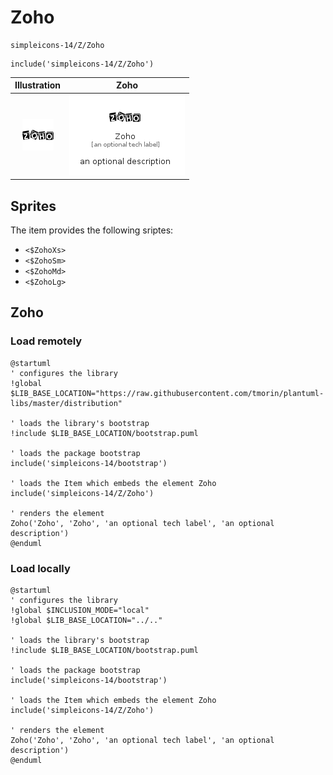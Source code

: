 # Zoho


```text
simpleicons-14/Z/Zoho
```

```text
include('simpleicons-14/Z/Zoho')
```



| Illustration | Zoho |
| :---: | :---: |
| ![illustration for Illustration](../../simpleicons-14/Z/Zoho.png) | ![illustration for Zoho](../../simpleicons-14/Z/Zoho.Local.png) |



## Sprites
The item provides the following sriptes:

- `<$ZohoXs>`
- `<$ZohoSm>`
- `<$ZohoMd>`
- `<$ZohoLg>`





## Zoho

### Load remotely
```plantuml
@startuml
' configures the library
!global $LIB_BASE_LOCATION="https://raw.githubusercontent.com/tmorin/plantuml-libs/master/distribution"

' loads the library's bootstrap
!include $LIB_BASE_LOCATION/bootstrap.puml

' loads the package bootstrap
include('simpleicons-14/bootstrap')

' loads the Item which embeds the element Zoho
include('simpleicons-14/Z/Zoho')

' renders the element
Zoho('Zoho', 'Zoho', 'an optional tech label', 'an optional description')
@enduml
```

### Load locally
```plantuml
@startuml
' configures the library
!global $INCLUSION_MODE="local"
!global $LIB_BASE_LOCATION="../.."

' loads the library's bootstrap
!include $LIB_BASE_LOCATION/bootstrap.puml

' loads the package bootstrap
include('simpleicons-14/bootstrap')

' loads the Item which embeds the element Zoho
include('simpleicons-14/Z/Zoho')

' renders the element
Zoho('Zoho', 'Zoho', 'an optional tech label', 'an optional description')
@enduml
```

